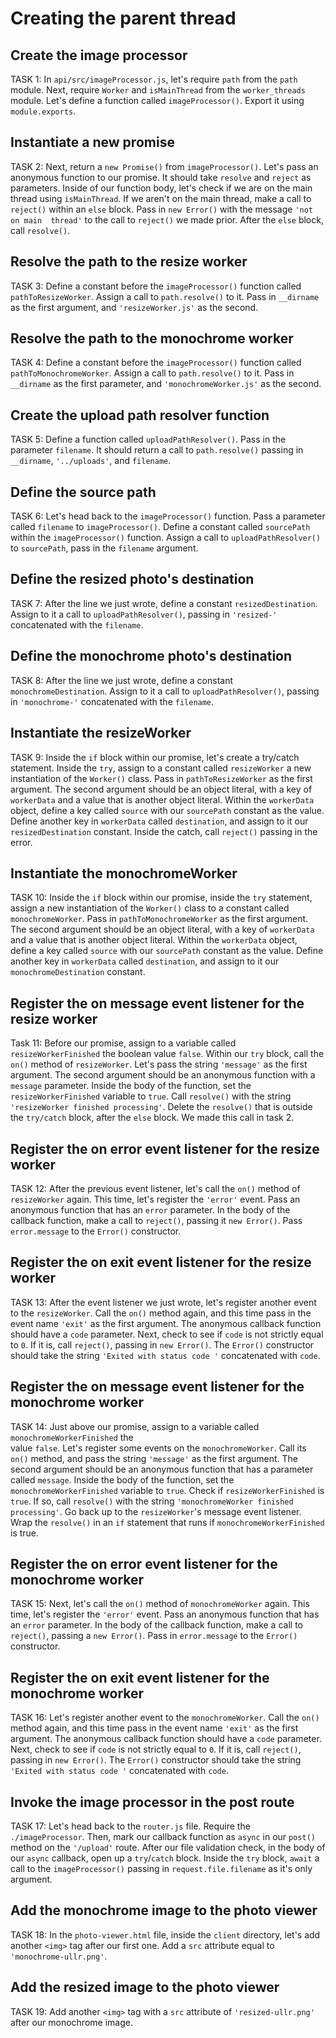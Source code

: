 # Creating the parent thread

## Create the image processor
TASK 1:
In `api/src/imageProcessor.js`, let's require `path` from the `path` module.
Next, require `Worker` and `isMainThread` from the `worker_threads` module.
Let's define a function called `imageProcessor()`. Export it using 
`module.exports`.

## Instantiate a new promise
TASK 2:
Next, return a `new Promise()` from `imageProcessor()`. Let's pass an anonymous 
function to our promise. It should take `resolve` and `reject` as parameters.
Inside of our function body, let's check if we are on the main thread using 
`isMainThread`. If we aren't on the main thread, make a call to `reject()` 
within an `else` block. Pass in `new Error()` with the message `'not on main 
thread'` to the call to `reject()` we made prior. After the `else` block, call
`resolve()`. 

## Resolve the path to the resize worker
TASK 3:
Define a constant before the `imageProcessor()` function called 
`pathToResizeWorker`. Assign a call to `path.resolve()` to it. Pass in 
`__dirname` as the first argument, and `'resizeWorker.js'` as the second. 

## Resolve the path to the monochrome worker
TASK 4:
Define a constant before the `imageProcessor()` function called 
`pathToMonochromeWorker`. Assign a call to `path.resolve()` to it. Pass in 
`__dirname` as the first parameter, and `'monochromeWorker.js'` as the second. 

## Create the upload path resolver function
TASK 5:
Define a function called `uploadPathResolver()`. Pass in the parameter `filename`.
 It should return a call to `path.resolve()` passing in `__dirname`,
`'../uploads'`, and `filename`.

## Define the source path
TASK 6:
Let's head back to the `imageProcessor()` function. Pass a parameter called `filename` to `imageProcessor()`. 
Define a constant called `sourcePath` within the `imageProcessor()` function. Assign a call to 
`uploadPathResolver()` to `sourcePath`, pass in the `filename` argument.

## Define the resized photo's destination
TASK 7:
After the line we just wrote, define a constant `resizedDestination`. Assign to it a call to `uploadPathResolver()`, 
passing in `'resized-'` concatenated with the `filename`.


## Define the monochrome photo's destination
TASK 8:
After the line we just wrote, define a constant `monochromeDestination`. Assign to it a call to `uploadPathResolver()`,
passing in `'monochrome-'` concatenated with the `filename`.

## Instantiate the resizeWorker
TASK 9:
Inside the `if` block within our promise, let's create a try/catch statement.
Inside the `try`, assign to a constant called `resizeWorker` a new instantiation 
of the `Worker()` class. Pass in `pathToResizeWorker` as the first argument. The 
second argument should be an object literal, with a key of `workerData` and a 
value that is another object literal. Within the `workerData` object, define a 
key called `source` with our `sourcePath` constant as the value. Define another 
key in `workerData` called `destination`, and assign to it our `resizedDestination` 
constant. Inside the catch, call `reject()` passing in the error.

## Instantiate the monochromeWorker
TASK 10:
Inside the `if` block within our promise, inside the `try` statement, assign a new 
instantiation of the `Worker()` class to a constant called `monochromeWorker`. 
Pass in `pathToMonochromeWorker` as the first argument. The second argument 
should be an object literal, with a key of `workerData` and a value that is 
another object literal. Within the `workerData` object, define a key called 
`source` with our `sourcePath` constant as the value. Define another key in 
`workerData` called `destination`, and assign to it our `monochromeDestination` 
constant.

## Register the on message event listener for the resize worker
Task 11:
Before our promise, assign to a variable called `resizeWorkerFinished` the boolean 
value `false`. Within our `try` block, call the `on()` method of `resizeWorker`. 
Let's pass the string `'message'` as the first argument. The second argument 
should be an anonymous function with a `message` parameter. Inside 
the body of the function, set the `resizeWorkerFinished` variable to `true`.
Call `resolve()` with the string `'resizeWorker finished processing'`. Delete the
`resolve()` that is outside the `try/catch` block, after the `else` block. We made this call in task 2.

## Register the on error event listener for the resize worker
TASK 12:
After the previous event listener, let's call the `on()` method of `resizeWorker` again. 
This time, let's register the `'error'` event. Pass an anonymous function that has an `error` parameter.
 In the body of the callback function, make a call to `reject()`, passing it `new Error()`.
 Pass `error.message` to the `Error()` constructor.

## Register the on exit event listener for the resize worker
TASK 13:
After the event listener we just wrote, let's register another event to the `resizeWorker`. Call the `on()` method again, and this time pass in the event name `'exit'` as the first argument. The anonymous callback function should have a `code` parameter. Next, check to see if `code` is not strictly equal to `0`. If it is, call `reject()`, passing in `new Error()`. The `Error()` constructor should take the string `'Exited with status code '` concatenated with `code`.


## Register the on message event listener for the monochrome worker
TASK 14:
Just above our promise, assign to a variable called `monochromeWorkerFinished` the  
value `false`. Let's register some events on the `monochromeWorker`. Call its 
`on()` method, and pass the string `'message'` as the first argument. The second 
argument should be an anonymous function that has a parameter called 
`message`. Inside the body of the function, set the `monochromeWorkerFinished` 
variable to `true`. Check if `resizeWorkerFinished` is `true`. If so, call 
`resolve()` with the string `'monochromeWorker finished processing'`. Go back up 
to the `resizeWorker`'s message event listener. Wrap the `resolve()` in an `if` 
statement that runs if `monochromeWorkerFinished` is true.

## Register the on error event listener for the monochrome worker
TASK 15:
Next, let's call the `on()` method of `monochromeWorker` again. This time, let's 
register the `'error'` event. Pass an anonymous function that has an `error` parameter.
In the body of the callback function, make a call to `reject()`, 
passing a `new Error()`. Pass in `error.message` to the `Error()` constructor.

## Register the on exit event listener for the monochrome worker
TASK 16:
Let's register another event to the `monochromeWorker`. Call the `on()` method 
again, and this time pass in the event name `'exit'` as the first argument. The 
anonymous callback function should have a `code` parameter. Next, check to 
see if `code` is not strictly equal to `0`. If it is, call `reject()`, passing in 
`new Error()`. The `Error()` constructor should take the string `'Exited with status code '` 
concatenated with `code`. 

## Invoke the image processor in the post route
TASK 17:
Let's head back to the `router.js` file. Require the `./imageProcessor`. Then, mark 
our callback function as `async` in our `post()` method on the `'/upload'` route. 
After our file validation check, in the body of our `async` callback, open up a `try`/`catch` block. Inside the `try` block, `await` a call to the `imageProcessor()` passing in `request.file.filename` as it's only 
argument.

## Add the monochrome image to the photo viewer
TASK 18:
In the `photo-viewer.html` file, inside the `client` directory, let's add another `<img>` tag after our first one. Add a `src` attribute equal to `'monochrome-ullr.png'`.

## Add the resized image to the photo viewer
TASK 19:
Add another `<img>` tag with a `src` attribute of `'resized-ullr.png'` after 
our monochrome image.
